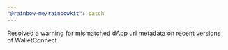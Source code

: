 ```yaml
---
"@rainbow-me/rainbowkit": patch
---
```


Resolved a warning for mismatched dApp url metadata on recent versions of WalletConnect
